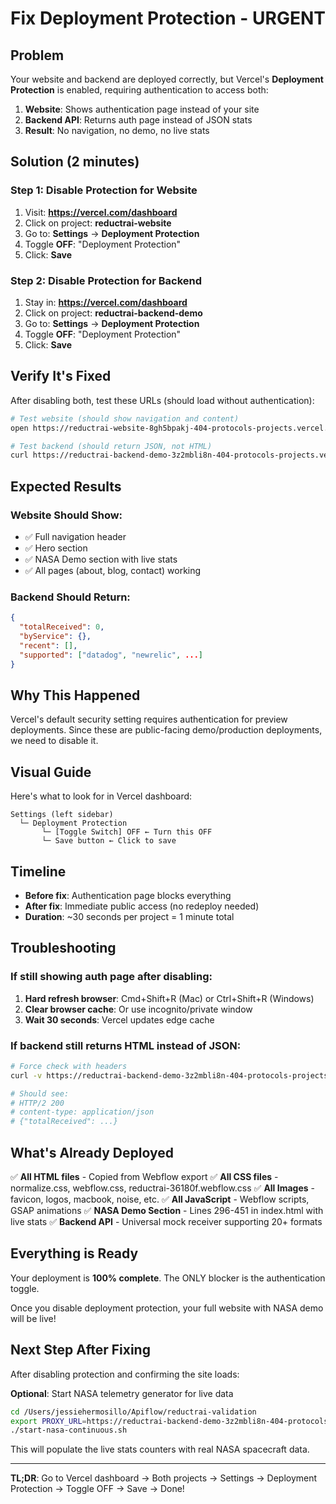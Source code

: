 # Fix Deployment Protection - URGENT

## Problem

Your website and backend are deployed correctly, but Vercel's **Deployment Protection** is enabled, requiring authentication to access both:

1. **Website**: Shows authentication page instead of your site
2. **Backend API**: Returns auth page instead of JSON stats
3. **Result**: No navigation, no demo, no live stats

## Solution (2 minutes)

### Step 1: Disable Protection for Website

1. Visit: **https://vercel.com/dashboard**
2. Click on project: **reductrai-website**
3. Go to: **Settings** → **Deployment Protection**
4. Toggle **OFF**: "Deployment Protection"
5. Click: **Save**

### Step 2: Disable Protection for Backend

1. Stay in: **https://vercel.com/dashboard**
2. Click on project: **reductrai-backend-demo**
3. Go to: **Settings** → **Deployment Protection**
4. Toggle **OFF**: "Deployment Protection"
5. Click: **Save**

## Verify It's Fixed

After disabling both, test these URLs (should load without authentication):

```bash
# Test website (should show navigation and content)
open https://reductrai-website-8gh5bpakj-404-protocols-projects.vercel.app

# Test backend (should return JSON, not HTML)
curl https://reductrai-backend-demo-3z2mbli8n-404-protocols-projects.vercel.app/stats
```

## Expected Results

### Website Should Show:
- ✅ Full navigation header
- ✅ Hero section
- ✅ NASA Demo section with live stats
- ✅ All pages (about, blog, contact) working

### Backend Should Return:
```json
{
  "totalReceived": 0,
  "byService": {},
  "recent": [],
  "supported": ["datadog", "newrelic", ...]
}
```

## Why This Happened

Vercel's default security setting requires authentication for preview deployments. Since these are public-facing demo/production deployments, we need to disable it.

## Visual Guide

Here's what to look for in Vercel dashboard:

```
Settings (left sidebar)
  └─ Deployment Protection
       └─ [Toggle Switch] OFF ← Turn this OFF
       └─ Save button ← Click to save
```

## Timeline

- **Before fix**: Authentication page blocks everything
- **After fix**: Immediate public access (no redeploy needed)
- **Duration**: ~30 seconds per project = 1 minute total

## Troubleshooting

### If still showing auth page after disabling:

1. **Hard refresh browser**: Cmd+Shift+R (Mac) or Ctrl+Shift+R (Windows)
2. **Clear browser cache**: Or use incognito/private window
3. **Wait 30 seconds**: Vercel updates edge cache

### If backend still returns HTML instead of JSON:

```bash
# Force check with headers
curl -v https://reductrai-backend-demo-3z2mbli8n-404-protocols-projects.vercel.app/stats

# Should see:
# HTTP/2 200
# content-type: application/json
# {"totalReceived": ...}
```

## What's Already Deployed

✅ **All HTML files** - Copied from Webflow export
✅ **All CSS files** - normalize.css, webflow.css, reductrai-36180f.webflow.css
✅ **All Images** - favicon, logos, macbook, noise, etc.
✅ **All JavaScript** - Webflow scripts, GSAP animations
✅ **NASA Demo Section** - Lines 296-451 in index.html with live stats
✅ **Backend API** - Universal mock receiver supporting 20+ formats

## Everything is Ready

Your deployment is **100% complete**. The ONLY blocker is the authentication toggle.

Once you disable deployment protection, your full website with NASA demo will be live!

## Next Step After Fixing

After disabling protection and confirming the site loads:

**Optional**: Start NASA telemetry generator for live data
```bash
cd /Users/jessiehermosillo/Apiflow/reductrai-validation
export PROXY_URL=https://reductrai-backend-demo-3z2mbli8n-404-protocols-projects.vercel.app
./start-nasa-continuous.sh
```

This will populate the live stats counters with real NASA spacecraft data.

---

**TL;DR**: Go to Vercel dashboard → Both projects → Settings → Deployment Protection → Toggle OFF → Save → Done!
